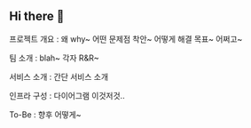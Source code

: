## Hi there 👋

프로젝트 개요
: 왜 why~ 어떤 문제점 착안~ 어떻게 해결 목표~ 어쩌고~

팀 소개
: blah~ 각자 R&R~

서비스 소개
: 간단 서비스 소개

인프라 구성
: 다이어그램 이것저것..

To-Be
: 향후 어떻게~

<!--

**Here are some ideas to get you started:**

🙋‍♀️ A short introduction - what is your organization all about?
🌈 Contribution guidelines - how can the community get involved?
👩‍💻 Useful resources - where can the community find your docs? Is there anything else the community should know?
🍿 Fun facts - what does your team eat for breakfast?
🧙 Remember, you can do mighty things with the power of [Markdown](https://docs.github.com/github/writing-on-github/getting-started-with-writing-and-formatting-on-github/basic-writing-and-formatting-syntax)
-->
